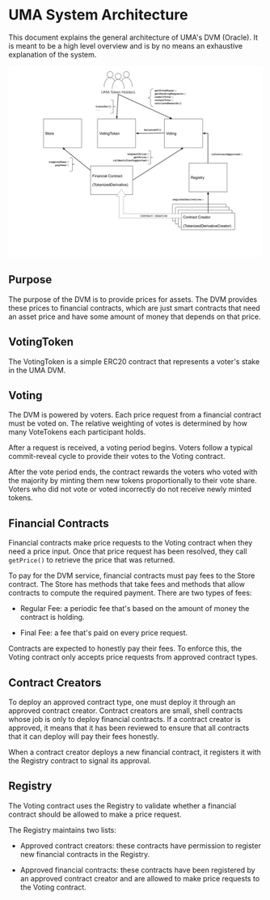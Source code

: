 # UMA System Architecture

This document explains the general architecture of UMA's DVM (Oracle). It is meant to be a high level overview and is
by no means an exhaustive explanation of the system.

![Diagram](./architecture_diagram.jpeg)

## Purpose

The purpose of the DVM is to provide prices for assets. The DVM provides these prices to financial contracts, which are
just smart contracts that need an asset price and have some amount of money that depends on that price.

## VotingToken

The VotingToken is a simple ERC20 contract that represents a voter's stake in the UMA DVM.

## Voting

The DVM is powered by voters. Each price request from a financial contract must be voted on. The relative weighting
of votes is determined by how many VoteTokens each participant holds.

After a request is received, a voting period begins. Voters follow a typical commit-reveal cycle to provide their votes
to the Voting contract.

After the vote period ends, the contract rewards the voters who voted with the majority by minting them new tokens
proportionally to their vote share. Voters who did not vote or voted incorrectly do not receive newly minted tokens.

## Financial Contracts

Financial contracts make price requests to the Voting contract when they need a price input. Once that price request
has been resolved, they call `getPrice()` to retrieve the price that was returned.

To pay for the DVM service, financial contracts must pay fees to the Store contract. The Store has methods that take
fees and methods that allow contracts to compute the required payment. There are two types of fees:

- Regular Fee: a periodic fee that's based on the amount of money the contract is holding.

- Final Fee: a fee that's paid on every price request.


Contracts are expected to honestly pay their fees. To enforce this, the Voting contract only accepts price requests
from approved contract types.

## Contract Creators

To deploy an approved contract type, one must deploy it through an approved contract creator. Contract creators are
small, shell contracts whose job is only to deploy financial contracts. If a contract creator is approved, it means
that it has been reviewed to ensure that all contracts that it can deploy will pay their fees honestly.

When a contract creator deploys a new financial contract, it registers it with the Registry contract to signal its
approval.

## Registry

The Voting contract uses the Registry to validate whether a financial contract should be allowed to make a price
request.

The Registry maintains two lists:

- Approved contract creators: these contracts have permission to register new financial contracts in the Registry.

- Approved financial contracts: these contracts have been registered by an approved contract creator and are allowed to
make price requests to the Voting contract.
